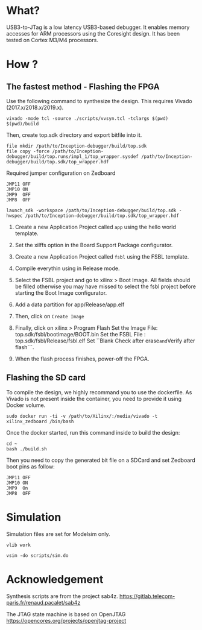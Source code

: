 # What?

USB3-to-JTag is a low latency USB3-based debugger.
It enables memory accesses for ARM processors using the Coresight design.
It has been tested on Cortex M3/M4 processors.

# How ?

## The fastest method - Flashing the FPGA

Use the following command to synthesize the design.
This requires Vivado (2017.x/2018.x/2019.x).

```
vivado -mode tcl -source ./scripts/vvsyn.tcl -tclargs $(pwd) $(pwd)/build
```

Then, create top.sdk directory and export bitfile into it.
```
file mkdir /path/to/Inception-debugger/build/top.sdk
file copy -force /path/to/Inception-debugger/build/top.runs/impl_1/top_wrapper.sysdef /path/to/Inception-debugger/build/top.sdk/top_wrapper.hdf
```

Required jumper configuration on Zedboard
```
JMP11 OFF
JMP10 ON
JMP9  OFF
JMP8  OFF
```

```
launch_sdk -workspace /path/to/Inception-debugger/build/top.sdk -hwspec /path/to/Inception-debugger/build/top.sdk/top_wrapper.hdf
```

1. Create a new Application Project called ```app``` using the hello world template.

2. Set the xilffs option in the Board Support Package configurator.

3. Create a new Application Project called ```fsbl``` using the FSBL template.

4. Compile everythin using in Release mode.

5. Select the FSBL project and go to xilinx > Boot Image.
All fields should be filled otherwise you may have missed to select the fsbl project before starting the Boot Image configurator.

6. Add a data partition for app/Release/app.elf

7. Then, click on ```Create Image```

8. Finally, click on xilinx > Program Flash
Set the Image File: top.sdk/fsbl/bootimage/BOOT.bin
Set the FSBL File : top.sdk/fsbl/Release/fsbl.elf
Set ``Blank Check after erase``` and ```Verify after flash```.

9. When the flash process finishes, power-off the FPGA.

## Flashing the SD card

To compile the design, we highly recommand you to use the dockerfile.
As Vivado is not present inside the container, you need to provide it using Docker volume.

```
sudo docker run -ti -v /path/to/Xilinx/:/media/vivado -t xilinx_zedboard /bin/bash
```

Once the docker started, run this command inside to build the design:
```
cd ~
bash ./build.sh
```

Then you need to copy the generated bit file on a SDCard and set Zedboard boot pins as follow:
```
JMP11 OFF
JMP10 ON
JMP9  On
JMP8  OFF
```

# Simulation

Simulation files are set for Modelsim only.

```
vlib work

vsim -do scripts/sim.do
```

# Acknowledgement

Synthesis scripts are from the project sab4z.
https://gitlab.telecom-paris.fr/renaud.pacalet/sab4z

The JTAG state machine is based on OpenJTAG
https://opencores.org/projects/openjtag-project
